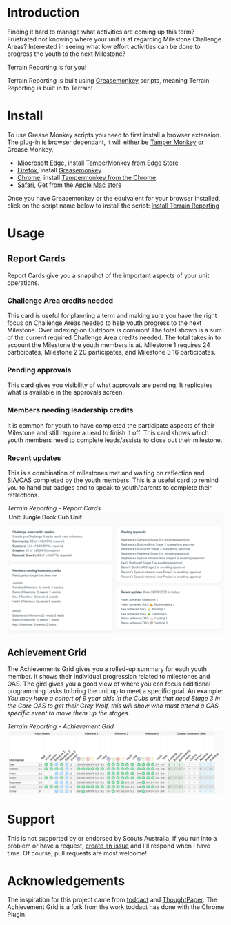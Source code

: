 # Introduction #
Finding it hard to manage what activities are coming up this term?
Frustrated not knowing where your unit is at regarding Milestone Challenge Areas?
Interested in seeing what low effort activities can be done to progress the youth to the next Milestone?

Terrain Reporting is for you!

Terrain Reporting is built using [Greasemonkey](https://en.wikipedia.org/wiki/Greasemonkey) scripts, meaning Terrain Reporting is built in to Terrain!

# Install #
To use Grease Monkey scripts you need to first install a browser extension. The plug-in is browser dependant, it will either be [Tamper Monkey](https://www.tampermonkey.net/index.php?locale=en) or Grease Monkey.
- [Miocrosoft Edge](https://www.tampermonkey.net/index.php?browser=edge&locale=en), install [TamperMonkey from Edge Store](https://microsoftedge.microsoft.com/addons/detail/iikmkjmpaadaobahmlepeloendndfphd)
- [Firefox](https://www.tampermonkey.net/index.php?browser=firefox&locale=en), install [Greasemonkey](https://addons.mozilla.org/firefox/addon/greasemonkey/)
- [Chrome](https://www.tampermonkey.net/index.php?browser=chrome&locale=en), install [Tampermonkey from the Chrome](https://chrome.google.com/webstore/detail/tampermonkey/dhdgffkkebhmkfjojejmpbldmpobfkfo).
- [Safari](https://www.tampermonkey.net/index.php?browser=safari&locale=en), Get from the [Apple Mac store](https://apps.apple.com/us/app/tampermonkey/id1482490089)

Once you have Greasemonkey or the equivalent for your browser installed, click on the script name below to install the script: [Install Terrain Reporting](https://github.com/eamonbarker/terrain-reporting/raw/main/terrain-reporting-gm-script.user.js)

# Usage #

## Report Cards ##
Report Cards give you a snapshot of the important aspects of your unit operations.

### Challenge Area credits needed
This card is useful for planning a term and making sure you have the right focus on Challenge Areas needed to help youth progress to the next Milestone. Over indexing on Outdoors is common! The total shown is a sum of the current required Challenge Area credits needed. The total takes in to account the Milestone the youth members is at. Milestone 1 requires 24 participates, Milestone 2 20 participates, and Milestone 3 16 participates.

### Pending approvals
This card gives you visibility of what approvals are pending. It replicates what is available in the approvals screen.

### Members needing leadership credits
It is common for youth to have completed the participate aspects of their Milestone and still require a Lead to finish it off. This card shows which youth members need to complete leads/assists to close out their milestone.

### Recent updates
This is a combination of milestones met and waiting on reflection and SIA/OAS completed by the youth members. This is a useful card to remind you to hand out badges and to speak to youth/parents to complete their reflections.

*Terrain Reporting - Report Cards*
![Terrain Reporting - Report Cards](https://github.com/eamonbarker/terrain-reporting/blob/main/images/ReportComponents.png?raw=true)

## Achievement Grid ##
The Achievements Grid gives you a rolled-up summary for each youth member. It shows their individual progression related to milestones and OAS. The gird gives you a good view of where you can focus additional programming tasks to bring the unit up to meet a specific goal. An example: *You may have a cohort of 9 year olds in the Cubs unit that need Stage 3 in the Core OAS to get their Grey Wolf, this will show who must attend a OAS specific event to move them up the stages.*

*Terrain Reporting - Achievement Grid*
![Terrain Reporting - Achievements Grid](https://github.com/eamonbarker/terrain-reporting/blob/main/images/AchievementGrid.jpg?raw=true)

# Support #
This is not supported by or endorsed by Scouts Australia, if you run into a problem or have a request, [create an issue](https://github.com/eamonbarker/terrain-reporting/issues) and I'll respond when I have time.
Of course, pull requests are most welcome!

# Acknowledgements #
The inspiration for this project came from [toddact](https://github.com/toddact/scouts-terrain-helper) and [ThoughtPaper](https://github.com/ThoughtPaper/Summit). The Achievement Grid is a fork from the work toddact has done with the Chrome Plugin.
